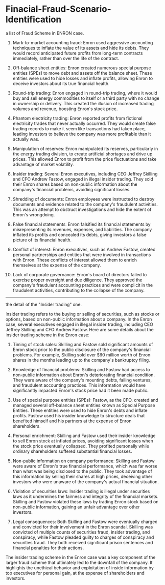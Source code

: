 # Finacial-Fraud-Scenario-Identification

a list of Fraud Scheme in ENRON case.

1. Mark-to-market accounting fraud: Enron used aggressive accounting techniques to inflate the value of its assets and hide its debts. They would record anticipated future profits from long-term contracts immediately, rather than over the life of the contract.

2. Off-balance sheet entities: Enron created numerous special purpose entities (SPEs) to move debt and assets off the balance sheet. These entities were used to hide losses and inflate profits, allowing Enron to deceive investors about its true financial health.

3. Round-trip trading: Enron engaged in round-trip trading, where it would buy and sell energy commodities to itself or a third party with no change in ownership or delivery. This created the illusion of increased trading volumes and revenue, boosting Enron's stock price.

4. Phantom electricity trading: Enron reported profits from fictional electricity trades that never actually occurred. They would create false trading records to make it seem like transactions had taken place, leading investors to believe the company was more profitable than it actually was.

5. Manipulation of reserves: Enron manipulated its reserves, particularly in the energy trading division, to create artificial shortages and drive up prices. This allowed Enron to profit from the price fluctuations and take advantage of market volatility.

6. Insider trading: Several Enron executives, including CEO Jeffrey Skilling and CFO Andrew Fastow, engaged in illegal insider trading. They sold their Enron shares based on non-public information about the company's financial problems, avoiding significant losses.

7. Shredding of documents: Enron employees were instructed to destroy documents and evidence related to the company's fraudulent activities. This was an attempt to obstruct investigations and hide the extent of Enron's wrongdoing.

8. False financial statements: Enron falsified its financial statements by misrepresenting its revenues, expenses, and liabilities. The company inflated its profits and concealed its debts, giving investors a false picture of its financial health.

9. Conflict of interest: Enron executives, such as Andrew Fastow, created personal partnerships and entities that were involved in transactions with Enron. These conflicts of interest allowed them to enrich themselves at the expense of the company.

10. Lack of corporate governance: Enron's board of directors failed to exercise proper oversight and due diligence. They approved the company's fraudulent accounting practices and were complicit in the fraudulent activities, contributing to the collapse of the company.





*****************

the detail of the "Insider trading" one.

Insider trading refers to the buying or selling of securities, such as stocks or options, based on non-public information about a company. In the Enron case, several executives engaged in illegal insider trading, including CEO Jeffrey Skilling and CFO Andrew Fastow. Here are some details about the insider trading scheme in the Enron case:

1. Timing of stock sales: Skilling and Fastow sold significant amounts of Enron stock prior to the public disclosure of the company's financial problems. For example, Skilling sold over $60 million worth of Enron shares in the months leading up to the company's bankruptcy filing.

2. Knowledge of financial problems: Skilling and Fastow had access to non-public information about Enron's deteriorating financial condition. They were aware of the company's mounting debts, failing ventures, and fraudulent accounting practices. This information would have significantly impacted Enron's stock price had it been made public.

3. Use of special purpose entities (SPEs): Fastow, as the CFO, created and managed several off-balance sheet entities known as Special Purpose Entities. These entities were used to hide Enron's debts and inflate profits. Fastow used his insider knowledge to structure deals that benefited himself and his partners at the expense of Enron shareholders.

4. Personal enrichment: Skilling and Fastow used their insider knowledge to sell Enron stock at inflated prices, avoiding significant losses when the stock price eventually collapsed. They profited personally while ordinary shareholders suffered substantial financial losses.

5. Non-public information on company performance: Skilling and Fastow were aware of Enron's true financial performance, which was far worse than what was being disclosed to the public. They took advantage of this information by selling their shares at high prices, deceiving other investors who were unaware of the company's actual financial situation.

6. Violation of securities laws: Insider trading is illegal under securities laws as it undermines the fairness and integrity of the financial markets. Skilling and Fastow violated these laws by trading Enron stock based on non-public information, gaining an unfair advantage over other investors.

7. Legal consequences: Both Skilling and Fastow were eventually charged and convicted for their involvement in the Enron scandal. Skilling was convicted of multiple counts of securities fraud, insider trading, and conspiracy, while Fastow pleaded guilty to charges of conspiracy and securities fraud. They both received significant prison sentences and financial penalties for their actions.

The insider trading scheme in the Enron case was a key component of the larger fraud scheme that ultimately led to the downfall of the company. It highlights the unethical behavior and exploitation of inside information by top executives for personal gain, at the expense of shareholders and investors.

<!--************************
Insider Trading - Illegal practice of trading stocks or securities based on confidential information
|
|--- Enron Case
     |
     |--- Insider Trading played a significant role
          |
          |--- High-level executives involved in trading Enron stocks based on undisclosed information
               |
               |--- CEO Jeff Skilling
               |    |
               |    |--- Sold large quantities of Enron stock before company's collapse
               |         |
               |         |--- Had knowledge of Enron's deteriorating financial condition
               |              |
               |              |--- Avoided significant losses and made substantial personal gains
               |
               |--- CFO Andrew Fastow
                    |
                    |--- Engaged in insider trading through fraudulent transactions using Enron's special purpose entities (SPEs)
                         |
                         |--- Manipulated Enron's financial statements and concealed debt
                              |
                              |--- Bought assets from Enron at inflated prices and sold them back at lower prices
                                   |
                                   |--- Generated personal profits while disguising Enron's financial troubles
|
|--- Violation of securities laws and undermined integrity of financial markets
     |
     |--- Highlighted unethical practices and fraudulent activities leading to Enron's downfall
-->
